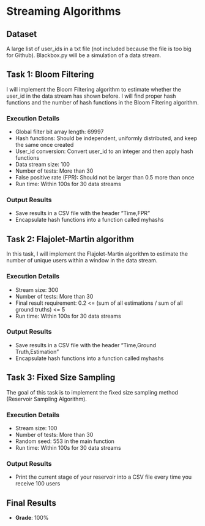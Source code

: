 # Streaming Algorithms

## Dataset
A large list of user_ids in a txt file (not included because the file is too big for Github). Blackbox.py will be a simulation of a data stream.

## Task 1: Bloom Filtering 

I will implement the Bloom Filtering algorithm to estimate whether the user_id in the data stream has shown before. I will find proper hash functions and the number of hash functions in the Bloom Filtering algorithm.

### Execution Details
- Global filter bit array length: 69997
- Hash functions: Should be independent, uniformly distributed, and keep the same once created
- User_id conversion: Convert user_id to an integer and then apply hash functions
- Data stream size: 100
- Number of tests: More than 30
- False positive rate (FPR): Should not be larger than 0.5 more than once
- Run time: Within 100s for 30 data streams

### Output Results
- Save results in a CSV file with the header “Time,FPR”
- Encapsulate hash functions into a function called myhashs

## Task 2: Flajolet-Martin algorithm 

In this task, I will implement the Flajolet-Martin algorithm to estimate the number of unique users within a window in the data stream.

### Execution Details
- Stream size: 300
- Number of tests: More than 30
- Final result requirement: 0.2 <= (sum of all estimations / sum of all ground truths) <= 5
- Run time: Within 100s for 30 data streams

### Output Results
- Save results in a CSV file with the header “Time,Ground Truth,Estimation”
- Encapsulate hash functions into a function called myhashs

## Task 3: Fixed Size Sampling 

The goal of this task is to implement the fixed size sampling method (Reservoir Sampling Algorithm).

### Execution Details
- Stream size: 100
- Number of tests: More than 30
- Random seed: 553 in the main function
- Run time: Within 100s for 30 data streams

### Output Results
- Print the current stage of your reservoir into a CSV file every time you receive 100 users

## Final Results
- **Grade**: 100%
